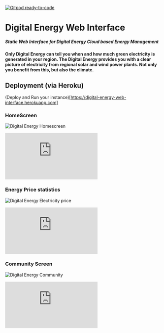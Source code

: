 [![Gitpod ready-to-code](https://img.shields.io/badge/Gitpod-ready--to--code-blue?logo=gitpod)](https://gitpod.io/#https://github.com/nordicenergy/digital-energy-web-interface)

# Digital Energy Web Interface

##### Static Web Interface for Digital Energy Cloud based Energy Management

#### Only Digital Energy can tell you when and how much green electricity is generated in your region. The Digital Energy provides you with a clear picture of electricity from regional solar and wind power plants. Not only you benefit from this, but also the climate.


## Deployment (via Heroku)
(Deploy and Run your instance)[https://digital-energy-web-interface.herokuapp.com]

### HomeScreen
![Digital Energy Homescreen](https://squad.digitalenergy.biz/nextcloud/index.php/s/mK5Q5Px34q9cLwM/preview)

![Reference](https://digital-energy-demo.herokuapp.com/index.html)

### Energy Price statistics
![Digital Energy Electricity price](https://squad.digitalenergy.biz.io/nextcloud/index.php/s/pgEeHSXLQYgZqRC/preview)

![Reference:](https://digital-energy-demo.herokuapp.com/electricitycosts.html)

### Community Screen
![Digital Energy Community](https://squad.digitalenergy.biz.de/nextcloud/index.php/s/gWbbnw7SaqXiCsp/preview)

![Reference:](https://digital-energy-demo.herokuapp.com/community.html)
